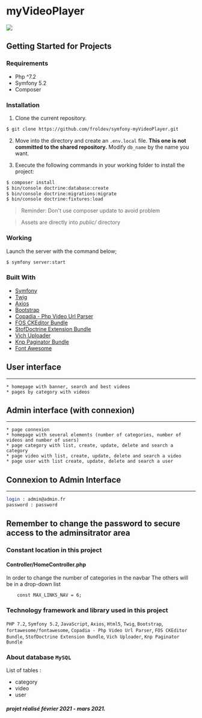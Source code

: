 # myVideoPlayer

![](https://github.com/froldev/symfony-myvideoplayer/blob/master/myvideoplayer.png)

## Getting Started for Projects

### Requirements

- Php ^7.2
- Symfony 5.2
- Composer

### Installation

1. Clone the current repository.

```bash
$ git clone https://github.com/froldev/symfony-myVideoPlayer.git
```

2. Move into the directory and create an `.env.local` file.
   **This one is not committed to the shared repository.**
   Modify `db_name` by the name you want.

3. Execute the following commands in your working folder to install the project:

```bash
$ composer install
$ bin/console doctrine:database:create
$ bin/console doctrine:migrations:migrate
$ bin/console doctrine:fixtures:load
```

> Reminder: Don't use composer update to avoid problem

> Assets are directly into _public/_ directory

### Working

Launch the server with the command below;

```bash
$ symfony server:start
```

### Built With

- [Symfony](https://github.com/symfony/symfony)
- [Twig](https://twig.symfony.com)
- [Axios](https://github.com/axios/axios)
- [Bootstrap](https://getbootstrap.com)
- [Copadia - Php Video Url Parser](https://github.com/Copadia-team/php-video-url-parser)
- [FOS CKEditor Bundle](https://symfony.com/doc/current/bundles/FOSCKEditorBundle/index.html)
- [StofDoctrine Extension Bundle](https://symfony.com/doc/current/bundles/StofDoctrineExtensionsBundle/index.html)
- [Vich Uploader](https://symfony.com/doc/2.x/bundles/EasyAdminBundle/integration/vichuploaderbundle.html)
- [Knp Paginator Bundle](https://github.com/KnpLabs/KnpPaginatorBundle)
- [Font Awesome](https://fontawesome.com/)

## User interface

---

    * homepage with banner, search and best videos
    * pages by category with videos

## Admin interface (**with connexion**)

---

    * page connexion
    * homepage with several elements (number of categories, number of videos and number of users)
    * page category with list, create, update, delete and search a category
    * page video with list, create, update, delete and search a video
    * page user with list create, update, delete and search a user

## Connexion to Admin Interface

---

```bash
login : admin@admin.fr
password : password
```

## **Remember to change the password to secure access to the adminsitrator area**

### Constant location in this project

#### Controller/HomeController.php

In order to change the number of categories in the navbar
The others will be in a drop-down list

```
    const MAX_LINKS_NAV = 6;
```

### Technology framework and library used in this project

`PHP 7.2`, `Symfony 5.2`, `JavaScript`, `Axios`, `Html5`, `Twig`, `Bootstrap`, `fortawesome/fontawesome`, `Copadia - Php Video Url Parser`, `FOS CKEditor Bundle`, `StofDoctrine Extension Bundle`, `Vich Uploader`, `Knp Paginator Bundle`

### About database `MySQL`

List of tables :

- category
- video
- user

##### projet réalisé février 2021 - mars 2021.

